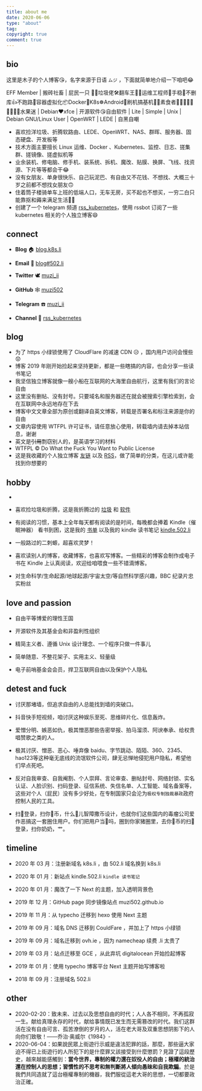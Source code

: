 ```yaml
---
title: about me
date: 2020-06-06
type: "about"
tag:
copyright: true
comment: true
---
```


## bio

这里是木子的个人博客😘，名字来源于日语 `ムジ` ，下面就简单地介绍一下咱吧😂

EFF Member | 搬砖社畜 | 屁民一只 🤦‍♂️垃圾佬🛠️翻车王🚐😫运维工程师🔧手稳💪不删库👍不跑路🏃容器虚拟化📦Docker🐳K8s☸️Android📳刷机搞~~基~~机📱📲素食者🍇🍈🍉🍊🍋🍌🍍🍎🍏水果迷 | Debian❤xfce | 开源软件😘自由软件 | Lite | Simple | Unix | Debian GNU/Linux User | OpenWRT | LEDE | 自黑自嘲

- 喜欢捡洋垃圾、折腾软路由、LEDE、OpenWRT、NAS、群晖、服务器、固态硬盘、开发板等
- 技术方面主要擅长 Linux 运维、Docker 、Kubernetes、监控、日志、搓集群、搓镜像、搓虚拟机等
- 业余装机、修电脑、修手机、装系统、拆机、魔改、贴膜、换屏、飞线、找资源、下片等等都会干😂
- 没有女朋友、单身很快乐、自己玩泥巴、有自由又不花钱、不想找、大概三十岁之前都不想找女朋友🙃
- 住着筒子楼骑单车上班的低端人口，无车无房，买不起也不想买，一穷二白只能靠抠和薅来满足生活🤦‍♂️
- 创建了一个 telegram 频道 [rss_kubernetes](https://t.me/rss_kubernetes)，使用 rssbot 订阅了一些 kubernetes 相关的个人独立博客😄

## connect

- **Blog** 🏠 [blog.k8s.li](https://blog.k8s.li)

- **Email** 📧 [blog#502.li](mailto:blog@502.li)

- **Twitter** 🕊 [muzi_ii](https://twitter.com/muzi_ii)

- **GitHub** 🕸 [muzi502](https://github.com/muzi502)

- **Telegram** ☎️ [muzi_ii](https://telegram.me/muzi_ii)

- **Channel** 📣 [rss_kubernetes](https://tg.k8s.li/)

## blog

- 为了 https 小绿锁使用了 CloudFlare 的减速 CDN  😥 ，国内用户访问会慢些😟
- 博客 2019 年刚开始捡起来坚持更新，都是一些瞎搞的内容，也会分享一些读书笔记
- 我坚信独立博客就像一艘小船在互联网的大海里自由航行，这里有我们的言论自由
- 这里没有删帖、没有封号。只要域名和服务器还在就会被搜索引擎检索到，会在互联网中永远地存在下去
- 博客中文文章全部为原创或翻译自英文博客，转载是否署名和标注来源是你的自由
- 文章内容使用 WTFPL 许可证书，请任意放心使用，转载墙内请去掉本站信息，谢谢
- 英文是~~引用~~剽窃别人的，是英语学习的材料
- WTFPL © Do What the Fuck You Want to Public License
- 这是我收藏的个人独立博客 [友链](https://blog.k8s.li/link)  以及 [RSS](https://t.me/c/1134301275/1398)，做了简单的分类，在这儿或许能找到你想要的

## hobby

-   

- 喜欢捡垃圾和折腾，这是我折腾过的 [垃圾](https://blog.k8s.li/phones-history.html) 和 [软件](https://blog.k8s.li/android-tools.html)
- 有阅读的习惯，基本上全年每天都有阅读的是时间，每晚都会捧着 Kindle（催眠神器） 看书到困，这是我的 [书单](https://blog.k8s.li/booklist.html) 以及我的 kindle 读书笔记 [kindle.502.li](https://kindle.502.li)
- 一般路过的二刺螈，超喜欢灵梦！
- 喜欢读别人的博客，收藏博客，也喜欢写博客。一些精彩的博客会制作成电子书在 Kindle 上认真阅读，欢迎给咱喂食一些不错滴博客。
- 对生命科学/生命起源/地球起源/宇宙太空/等自然科学感兴趣，BBC 纪录片忠实粉丝

## love and passion

- 自由平等博爱的理性王国

- 开源软件及其基金会和非盈利性组织

- 精简主义者、遵循 Unix 设计理念、一个程序只做一件事儿

- 简单随意、不整花架子、实用主义、轻量级

- 电子前哨基金会会员，捍卫互联网自由以及保护个人隐私

## detest and fuck

- 讨厌那堵墙，但追求自由的人总能找到墙的突破口。

- 抖音快手短视频，咱讨厌这种娱乐至死、思维碎片化、信息轰炸。

- 爱憎分明、嫉恶如仇，极其憎恶那些告密举报、拍马溜须、阿谀奉承、给权贵唱赞歌之类的人。

- 极其讨厌、憎恶、恶心、唾弃像 baidu、字节跳动、陌陌、360、2345、hao123等这种毫无底线的流氓软件公司，肆无忌惮地侵犯用户隐私，希望他们早点死吧。

- 反对自我审查、自我阉割、个人崇拜、言论审查、删帖封号、网络封锁、实名认证、人脸识别、扫码登录、征信系统、失信名单、人工智能、域名备案等，这些对个人（屁民）没有多少好处，在专制国家只会沦为`极权专制独裁暴政`政府控制人民的工具。

- 扫🐴登录，扫你🐴币，什么🐔儿智障撒币设计，也就你们这些国内的毒瘤公司爱作恶搞这一套圈住用户。你们把用户当🐷吗，圈到你家猪圈里，去你🐴币的扫🐴登录，扫你奶奶，艹。

## timeline

- 2020 年 03 月：注册新域名 k8s.li ，由 502.li 域名换到 k8s.li

- 2020 年 01 月：新站点 kindle.502.li `kindle 读书笔记`

- 2020 年 01 月：魔改了一下 Next 的主题，加入透明背景色

- 2019 年 12 月：GitHub page 同步镜像站点 muzi502.github.io

- 2019 年 11 月：从 typecho 迁移到 hexo 使用 Next 主题

- 2019 年 09 月：域名 DNS 迁移到 CouldFare ，并加上了 https 小绿锁

- 2019 年 09 月：域名迁移到 ovh.ie ，因为 namecheap 续费 .li 太贵了

- 2019 年 03 月：站点迁移至 GCE ，从此弃坑 digitalocean 开始捡起博客

- 2019 年 01 月：使用 typecho 博客平台 Next 主题开始写博客啦

- 2018 年 09 月：注册域名 502.li

## other

- 2020-02-20：致未来、过去以及思想自由的时代；人人各不相同，不再孤寂一生。献给真理永存的时代，献给事情既已发生而无需篡改的时代。我们这群活在没有自由可言、孤苦潦倒的岁月的人，活在老大哥及双重思想阴影下的人向你们致敬！——乔治·奥威尔《1984》-
- 2020-06-04：如果說民眾上街遊行示威是違法犯罪的話，那麼，那些逼大家迫不得已上街遊行的人所犯下的是什麼罪又該接受到什麼懲罰？見證了這段歷史，越來越能感觸到：**當今世界，專制的權力還在奴役人的自由；極權的統治還在控制人的思想；習慣性的不思考和無判斷將人傾向愚昧和自我欺騙**。於是我們共同造就了這台極權專制的機器，我們服從這老大哥的思想，一切都要政治正確。
